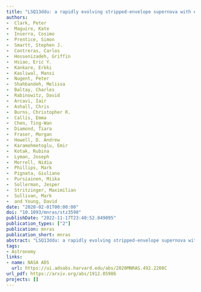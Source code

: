 ```yaml
---
title: "LSQ13ddu: a rapidly evolving stripped-envelope supernova with early circumstellar interaction signatures"
authors:
-  Clark, Peter
-  Maguire, Kate
-  Inserra, Cosimo
-  Prentice, Simon
-  Smartt, Stephen J.
-  Contreras, Carlos
-  Hossenizadeh, Griffin
-  Hsiao, Eric Y.
-  Kankare, Erkki
-  Kasliwal, Mansi
-  Nugent, Peter
-  Shahbandeh, Melissa
-  Baltay, Charles
-  Rabinowitz, David
-  Arcavi, Iair
-  Ashall, Chris
-  Burns, Christopher R.
-  Callis, Emma
-  Chen, Ting-Wan
-  Diamond, Tiara
-  Fraser, Morgan
-  Howell, D. Andrew
-  Karamehmetoglu, Emir
-  Kotak, Rubina
-  Lyman, Joseph
-  Morrell, Nidia
-  Phillips, Mark
-  Pignata, Giuliano
-  Pursiainen, Miika
-  Sollerman, Jesper
-  Stritzinger, Maximilian
-  Sullivan, Mark
-  and Young, David
date: "2020-02-01T00:00:00"
doi: "10.1093/mnras/stz3598"
publishDate: "2022-11-17T23:40:52.849095"
publication_types: ["2"]
publication: mnras
publication_short: mnras
abstract: "LSQ13ddu: a rapidly evolving stripped-envelope supernova with early circumstellar interaction signatures"
tags:
- Astronomy
links:
- name: NASA ADS
  url: https://ui.adsabs.harvard.edu/abs/2020MNRAS.492.2208C
url_pdf: https://arxiv.org/abs/1912.05986
projects: []
---
```

